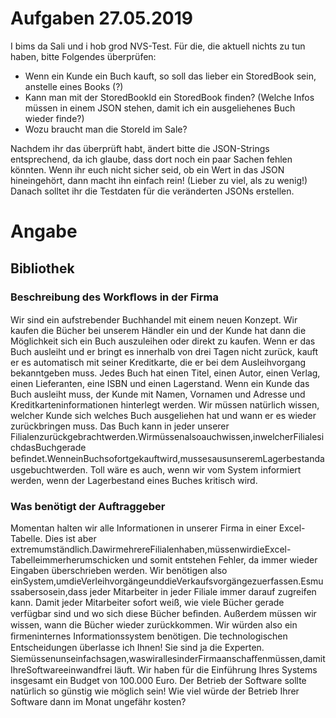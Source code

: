 # Aufgaben 27.05.2019
I bims da Sali und i hob grod NVS-Test.
Für die, die aktuell nichts zu tun haben, bitte Folgendes überprüfen:
  - Wenn ein Kunde ein Buch kauft, so soll das lieber ein StoredBook sein, anstelle eines Books (?)
  - Kann man mit der StoredBookId ein StoredBook finden? (Welche Infos müssen in einem JSON stehen, damit ich ein ausgeliehenes Buch wieder finde?)
  - Wozu braucht man die StoreId im Sale?

Nachdem ihr das überprüft habt, ändert bitte die JSON-Strings entsprechend, da ich glaube, dass dort noch ein paar Sachen fehlen könnten. Wenn ihr euch nicht sicher seid, ob ein Wert in das JSON hineingehört, dann macht ihn einfach rein! (Lieber zu viel, als zu wenig!)
Danach solltet ihr die Testdaten für die veränderten JSONs erstellen.

# Angabe
## Bibliothek
### Beschreibung des Workﬂows in der Firma
Wir sind ein aufstrebender Buchhandel mit einem neuen Konzept. Wir kaufen die Bücher bei unserem Händler ein und der Kunde hat dann die Möglichkeit sich ein Buch auszuleihen oder direkt zu kaufen. Wenn er das Buch ausleiht und er bringt es innerhalb von drei Tagen nicht zurück, kauft er es automatisch mit seiner Kreditkarte, die er bei dem Ausleihvorgang bekanntgeben muss. Jedes Buch hat einen Titel, einen Autor, einen Verlag, einen Lieferanten, eine ISBN und einen Lagerstand. Wenn ein Kunde das Buch ausleiht muss, der Kunde mit Namen, Vornamen und Adresse und Kreditkarteninformationen hinterlegt werden. Wir müssen natürlich wissen, welcher Kunde sich welches Buch ausgeliehen hat und wann er es wieder zurückbringen muss. Das Buch kann in jeder unserer Filialenzurückgebrachtwerden.Wirmüssenalsoauchwissen,inwelcherFilialesichdasBuchgerade beﬁndet.WenneinBuchsofortgekauftwird,mussesausunseremLagerbestandausgebuchtwerden. Toll wäre es auch, wenn wir vom System informiert werden, wenn der Lagerbestand eines Buches kritisch wird.

### Was benötigt der Auftraggeber
Momentan halten wir alle Informationen in unserer Firma in einer Excel-Tabelle. Dies ist aber extremumständlich.DawirmehrereFilialenhaben,müssenwirdieExcel-Tabelleimmerherumschicken und somit entstehen Fehler, da immer wieder Eingaben überschrieben werden. Wir benötigen also einSystem,umdieVerleihvorgängeunddieVerkaufsvorgängezuerfassen.Esmussabersosein,dass jeder Mitarbeiter in jeder Filiale immer darauf zugreifen kann. Damit jeder Mitarbeiter sofort weiß, wie viele Bücher gerade verfügbar sind und wo sich diese Bücher beﬁnden. Außerdem müssen wir wissen, wann die Bücher wieder zurückkommen. Wir würden also ein ﬁrmeninternes Informationssystem benötigen. Die technologischen Entscheidungen überlasse ich Ihnen! Sie sind ja die Experten.
Siemüssenunseinfachsagen,waswirallesinderFirmaanschaﬀenmüssen,damitIhreSoftwareeinwandfrei läuft. Wir haben für die Einführung Ihres Systems insgesamt ein Budget von 100.000 Euro. Der Betrieb der Software sollte natürlich so günstig wie möglich sein! Wie viel würde der Betrieb Ihrer Software dann im Monat ungefähr kosten? 
